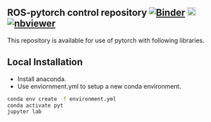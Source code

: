 ## ROS-pytorch control repository [![Binder](https://mybinder.org/badge_logo.svg)](https://mybinder.org/v2/gh/jjffkkgg/pytorch_practice/master) [<img src="https://jupyter.org/assets/main-logo.svg" height="20" title="JupyterLab">](https://mybinder.org/v2/gh/jjffkkgg/pytorch_practice/master?urlpath=lab) [![nbviewer](https://img.shields.io/badge/view%20on-nbviewer-brightgreen.svg)](http://nbviewer.jupyter.org/github/jjffkkgg/pytorch_practice/tree/master)

This repository is available for use of pytorch with following libraries.

## Local Installation

* Install anaconda.
* Use enviornment.yml to setup a new conda environment.

```bash
conda env create -f environment.yml
conda activate pyt
jupyter lab
```
